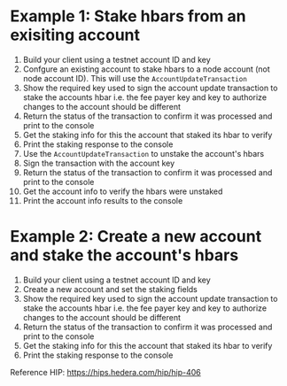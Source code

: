 # Example 1: Stake hbars from an exisiting account

1. Build your client using a testnet account ID and key
2. Confgure an existing account to stake hbars to a node account (not node account ID). This will use the `AccountUpdateTransaction`
4. Show the required key used to sign the account update transaction to stake the accounts hbar i.e. the fee payer key and key to authorize changes to the account should be different
5. Return the status of the transaction to confirm it was processed and print to the console
6. Get the staking info for this the account that staked its hbar to verify
7. Print the staking response to the console
8. Use the `AccountUpdateTransaction` to unstake the account's hbars
9. Sign the transaction with the account key
10. Return the status of the transaction to confirm it was processed and print to the console
11. Get the account info to verify the hbars were unstaked
12. Print the account info results to the console


# Example 2: Create a new account and stake the account's hbars

1. Build your client using a testnet account ID and key
2. Create a new account and set the staking fields
4. Show the required key used to sign the account update transaction to stake the accounts hbar i.e. the fee payer key and key to authorize changes to the account should be different
5. Return the status of the transaction to confirm it was processed and print to the console
6. Get the staking info for this the account that staked its hbar to verify
7. Print the staking response to the console

Reference HIP: https://hips.hedera.com/hip/hip-406
